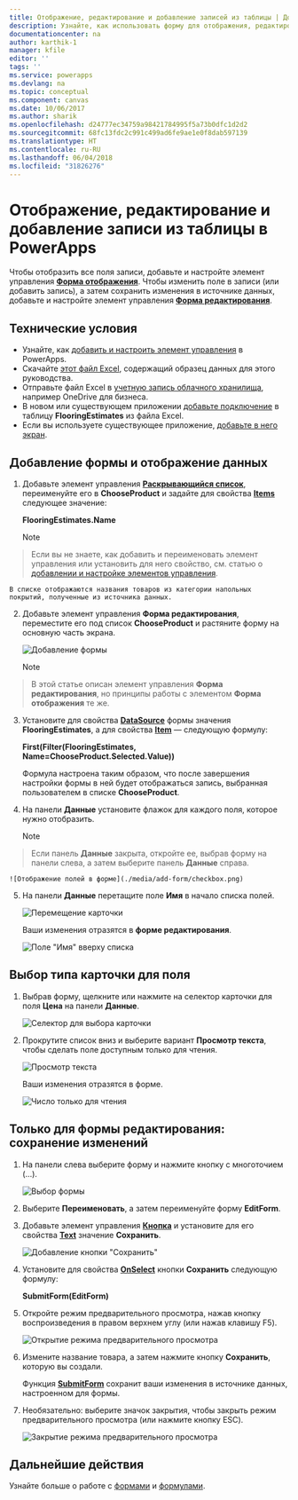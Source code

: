 ```yaml
---
title: Отображение, редактирование и добавление записей из таблицы | Документация Майкрософт
description: Узнайте, как использовать форму для отображения, редактирования и добавления записей из таблицы в источнике данных.
documentationcenter: na
author: karthik-1
manager: kfile
editor: ''
tags: ''
ms.service: powerapps
ms.devlang: na
ms.topic: conceptual
ms.component: canvas
ms.date: 10/06/2017
ms.author: sharik
ms.openlocfilehash: d24777ec34759a98421784995f5a73b0dfc1d2d2
ms.sourcegitcommit: 68fc13fdc2c991c499ad6fe9ae1e0f8dab597139
ms.translationtype: HT
ms.contentlocale: ru-RU
ms.lasthandoff: 06/04/2018
ms.locfileid: "31826276"
---
```

# <a name="show-edit-or-add-a-record-from-a-table-in-powerapps"></a>Отображение, редактирование и добавление записи из таблицы в PowerApps
Чтобы отобразить все поля записи, добавьте и настройте элемент управления **[Форма отображения](controls/control-form-detail.md)**. Чтобы изменить поле в записи (или добавить запись), а затем сохранить изменения в источнике данных, добавьте и настройте элемент управления **[Форма редактирования](controls/control-form-detail.md)**.

## <a name="prerequisites"></a>Технические условия

* Узнайте, как [добавить и настроить элемент управления](add-configure-controls.md) в PowerApps.
* Скачайте [этот файл Excel](https://az787822.vo.msecnd.net/documentation/get-started-from-data/FlooringEstimates.xlsx), содержащий образец данных для этого руководства.
* Отправьте файл Excel в [учетную запись облачного хранилища](connections/cloud-storage-blob-connections.md), например OneDrive для бизнеса.
* В новом или существующем приложении [добавьте подключение](add-data-connection.md) в таблицу **FlooringEstimates** из файла Excel.
* Если вы используете существующее приложение, [добавьте в него экран](add-screen-context-variables.md).

## <a name="add-a-form-and-show-data"></a>Добавление формы и отображение данных
1. Добавьте элемент управления **[Раскрывающийся список](controls/control-drop-down.md)**, переименуйте его в **ChooseProduct** и задайте для свойства **[Items](controls/properties-core.md)** следующее значение:

    **FlooringEstimates.Name**

    > [!NOTE]
> Если вы не знаете, как добавить и переименовать элемент управления или установить для него свойство, см. статью о [добавлении и настройке элементов управления](add-configure-controls.md).

    В списке отображаются названия товаров из категории напольных покрытий, полученные из источника данных.

2. Добавьте элемент управления **Форма редактирования**, переместите его под список **ChooseProduct** и растяните форму на основную часть экрана.

    ![Добавление формы](./media/add-form/add-a-form.png)

    > [!NOTE]
> В этой статье описан элемент управления **Форма редактирования**, но принципы работы с элементом **Форма отображения** те же.

3. Установите для свойства **[DataSource](controls/control-form-detail.md)** формы значения **FlooringEstimates**, а для свойства **[Item](controls/control-form-detail.md)** — следующую формулу:

   **First(Filter(FlooringEstimates, Name=ChooseProduct.Selected.Value))**

   Формула настроена таким образом, что после завершения настройки формы в ней будет отображаться запись, выбранная пользователем в списке **ChooseProduct**.

4. На панели **Данные** установите флажок для каждого поля, которое нужно отобразить.

    > [!NOTE]
> Если панель **Данные** закрыта, откройте ее, выбрав форму на панели слева, а затем выберите панель **Данные** справа.

    ![Отображение полей в форме](./media/add-form/checkbox.png)

5. На панели **Данные** перетащите поле **Имя** в начало списка полей.

    ![Перемещение карточки](./media/add-form/drag-field.png)

    Ваши изменения отразятся в **форме редактирования**.

    ![Поле "Имя" вверху списка](./media/add-form/move-card-form.png)

## <a name="set-the-card-type-for-a-field"></a>Выбор типа карточки для поля
1. Выбрав форму, щелкните или нажмите на селектор карточки для поля **Цена** на панели **Данные**.

    ![Селектор для выбора карточки](./media/add-form/price-card2.png)

2. Прокрутите список вниз и выберите вариант **Просмотр текста**, чтобы сделать поле доступным только для чтения.

    ![Просмотр текста](./media/add-form/view-text.png)

    Ваши изменения отразятся в форме.

    ![Число только для чтения](./media/add-form/read-only.png)  

## <a name="edit-form-only-save-changes"></a>Только для формы редактирования: сохранение изменений
1. На панели слева выберите форму и нажмите кнопку с многоточием (...).

   ![Выбор формы](./media/add-form/select-form.png)

2. Выберите **Переименовать**, а затем переименуйте форму **EditForm**.

3. Добавьте элемент управления **[Кнопка](controls/control-button.md)** и установите для его свойства **[Text](controls/properties-core.md)** значение **Сохранить**.

    ![Добавление кнопки "Сохранить"](./media/add-form/save-button.png)  

4. Установите для свойства **[OnSelect](controls/properties-core.md)** кнопки **Сохранить** следующую формулу:

   **SubmitForm(EditForm)**

5. Откройте режим предварительного просмотра, нажав кнопку воспроизведения в правом верхнем углу (или нажав клавишу F5).

    ![Открытие режима предварительного просмотра](./media/add-form/open-preview.png)

6. Измените название товара, а затем нажмите кнопку **Сохранить**, которую вы создали.

    Функция **[SubmitForm](functions/function-form.md)** сохранит ваши изменения в источнике данных, настроенном для формы.

7. Необязательно: выберите значок закрытия, чтобы закрыть режим предварительного просмотра (или нажмите кнопку ESC).

    ![Закрытие режима предварительного просмотра](./media/add-form/close-preview.png)

## <a name="next-steps"></a>Дальнейшие действия
Узнайте больше о работе с [формами](working-with-forms.md) и [формулами](working-with-formulas.md).

